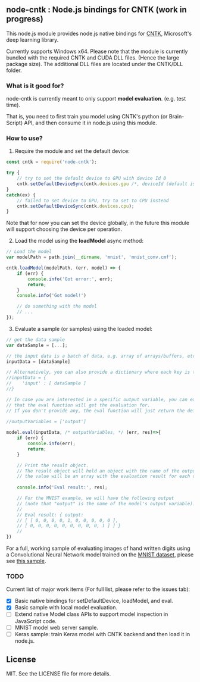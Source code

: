 ## node-cntk : Node.js bindings for CNTK (work in progress)

This node.js module provides node.js native bindings for <a href="">CNTK</a>, Microsoft's deep learning library.

Currently supports Windows x64. Please note that the module is currently bundled with the required CNTK and CUDA DLL files. (Hence the large package size). The additional DLL files are located under the CNTK/DLL folder.

### What is it good for?

node-cntk is currently meant to only support <b>model evaluation</b>. (e.g. test time).

That is, you need to first train you model using CNTK's python (or Brain-Script) API, and then consume it in node.js using this module.

### How to use?

1. Require the module and set the default device:

```javascript
const cntk = require('node-cntk');

try {
    // try to set the default device to GPU with device Id 0
    cntk.setDefaultDeviceSync(cntk.devices.gpu /*, deviceId (default is 0) */);
}
catch(ex) {
    // failed to set device to GPU, try to set to CPU instead
    cntk.setDefaultDeviceSync(cntk.devices.cpu);
}
```

Note that for now you can set the device globally, in the future this module will support choosing the device per operation.

2. Load the model using the <b>loadModel</b> async method:

```javascript
// Load the model 
var modelPath = path.join(__dirname, 'mnist', 'mnist_conv.cmf');

cntk.loadModel(modelPath, (err, model) => {
    if (err) {
        console.info('Got error:', err);
        return;
    }
    console.info('Got model!')

    // do something with the model
    // ...
});
```

3. Evaluate a sample (or samples) using the loaded model:

```javascript
// get the data sample
var dataSample = [...];

// the input data is a batch of data, e.g. array of arrays/buffers, etc:
inputData = [dataSample]

// Alternatively, you can also provide a dictionary where each key is the name of the input variable, and the value is the data. // This is useful in case your model have more than input variables. 
//inputData = {
//    'input' : [ dataSample ]
//}

// In case you are interested in a specific output variable, you can explicitly provide a list if output variable names
// that the eval function will get the evaluation for.
// If you don't provide any, the eval function will just return the default model output variables.

//outputVariables = ['output']
    
model.eval(inputData, /* outputVariables, */ (err, res)=>{
    if (err) {
        console.info(err);
        return;
    }

    // Print the result object.
    // The result object will hold an object with the name of the output variable as key, and for each key 
    // the value will be an array with the evaluation result for each data samples 
    
    console.info('Eval result:', res);

    // For the MNIST example, we will have the following output 
    // (note that "output" is the name of the model's output variable):
    // 
    // Eval result: { output:
    // [ [ 0, 0, 0, 0, 1, 0, 0, 0, 0, 0 ],
    // [ 0, 0, 0, 0, 0, 0, 0, 0, 0, 1 ] ] }
    //
})
```

For a full, working sample of evaluating images of hand written digits using a Convolutional Neural Network model trained on the <a href="http://yann.lecun.com/exdb/mnist/">MNIST dataset</a>, please see <a href="https://github.com/nadavbar/node-cntk/blob/master/test/basic.js">this sample</a>.

### TODO

Current list of major work items (For full list, please refer to the issues tab):

- [x] Basic native bindings for setDefaultDevice, loadModel, and eval.
- [x] Basic sample with local model evaluation.
- [ ] Extend native Model class APIs to support model inspection in JavaScript code.
- [ ] MNIST model web server sample.
- [ ] Keras sample: train Keras model with CNTK backend and then load it in node.js.

## License

MIT. See the LICENSE file for more details.

